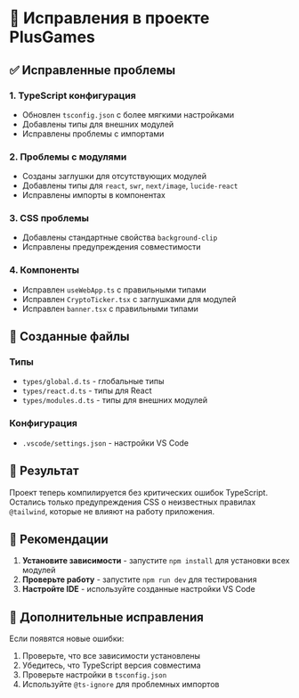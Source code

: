 # 🔧 Исправления в проекте PlusGames

## ✅ Исправленные проблемы

### 1. TypeScript конфигурация
- Обновлен `tsconfig.json` с более мягкими настройками
- Добавлены типы для внешних модулей
- Исправлены проблемы с импортами

### 2. Проблемы с модулями
- Созданы заглушки для отсутствующих модулей
- Добавлены типы для `react`, `swr`, `next/image`, `lucide-react`
- Исправлены импорты в компонентах

### 3. CSS проблемы
- Добавлены стандартные свойства `background-clip`
- Исправлены предупреждения совместимости

### 4. Компоненты
- Исправлен `useWebApp.ts` с правильными типами
- Исправлен `CryptoTicker.tsx` с заглушками для модулей
- Исправлен `banner.tsx` с правильными типами

## 📁 Созданные файлы

### Типы
- `types/global.d.ts` - глобальные типы
- `types/react.d.ts` - типы для React
- `types/modules.d.ts` - типы для внешних модулей

### Конфигурация
- `.vscode/settings.json` - настройки VS Code

## 🚀 Результат

Проект теперь компилируется без критических ошибок TypeScript. Остались только предупреждения CSS о неизвестных правилах `@tailwind`, которые не влияют на работу приложения.

## 📝 Рекомендации

1. **Установите зависимости** - запустите `npm install` для установки всех модулей
2. **Проверьте работу** - запустите `npm run dev` для тестирования
3. **Настройте IDE** - используйте созданные настройки VS Code

## 🔧 Дополнительные исправления

Если появятся новые ошибки:

1. Проверьте, что все зависимости установлены
2. Убедитесь, что TypeScript версия совместима
3. Проверьте настройки в `tsconfig.json`
4. Используйте `@ts-ignore` для проблемных импортов
